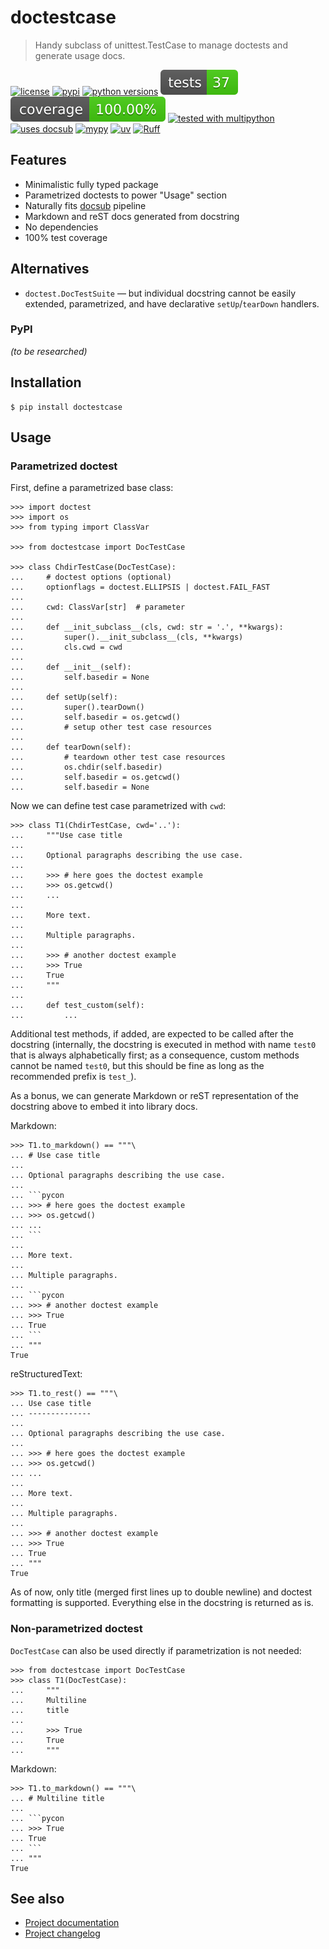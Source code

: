 # doctestcase
<!-- docsub: begin -->
<!-- docsub: include docs/desc.md -->
> Handy subclass of unittest.TestCase to manage doctests and generate usage docs.
<!-- docsub: end -->

<!-- docsub: begin -->
<!-- docsub: include docs/badges.md -->
[![license](https://img.shields.io/github/license/makukha/doctestcase.svg)](https://github.com/makukha/doctestcase/blob/main/LICENSE)
[![pypi](https://img.shields.io/pypi/v/doctestcase.svg#v0.0.0)](https://pypi.python.org/pypi/doctestcase)
[![python versions](https://img.shields.io/pypi/pyversions/doctestcase.svg)](https://pypi.org/project/doctestcase)
[![tests](https://raw.githubusercontent.com/makukha/doctestcase/v0.0.0/docs/_static/badge-tests.svg)](https://github.com/makukha/doctestcase)
[![coverage](https://raw.githubusercontent.com/makukha/doctestcase/v0.0.0/docs/_static/badge-coverage.svg)](https://github.com/makukha/doctestcase)
[![tested with multipython](https://img.shields.io/badge/tested_with-multipython-x)](https://github.com/makukha/multipython)
[![uses docsub](https://img.shields.io/endpoint?url=https://raw.githubusercontent.com/makukha/docsub/refs/heads/main/docs/badge/v1.json)](https://github.com/makukha/docsub)
[![mypy](https://img.shields.io/badge/type_checked-mypy-%231674b1)](http://mypy.readthedocs.io)
[![uv](https://img.shields.io/endpoint?url=https://raw.githubusercontent.com/astral-sh/uv/main/assets/badge/v0.json)](https://github.com/astral-sh/ruff)
[![Ruff](https://img.shields.io/endpoint?url=https://raw.githubusercontent.com/astral-sh/ruff/main/assets/badge/v2.json)](https://github.com/astral-sh/ruff)
<!-- docsub: end -->

## Features

<!-- docsub: begin -->
<!-- docsub: include docs/features.md -->
* Minimalistic fully typed package
* Parametrized doctests to power "Usage" section
* Naturally fits [docsub](https://github.com/makukha/docsub) pipeline
* Markdown and reST docs generated from docstring
* No dependencies
* 100% test coverage
<!-- docsub: end -->

## Alternatives

<!-- docsub: begin -->
<!-- docsub: include docs/alternatives.md -->
* `doctest.DocTestSuite` — but individual docstring cannot be easily extended, parametrized, and have declarative `setUp`/`tearDown` handlers.

### PyPI

_(to be researched)_

<!-- docsub: end -->


## Installation

```shell
$ pip install doctestcase
```

## Usage

<!-- docsub: begin #readme -->
<!-- docsub: include docs/usage.md -->
### Parametrized doctest

First, define a parametrized base class:

<!-- docsub: begin -->
<!-- docsub: include tests/usage/param1.txt -->
<!-- docsub: lines after 1 upto -1 -->
````pycon
>>> import doctest
>>> import os
>>> from typing import ClassVar

>>> from doctestcase import DocTestCase

>>> class ChdirTestCase(DocTestCase):
...     # doctest options (optional)
...     optionflags = doctest.ELLIPSIS | doctest.FAIL_FAST
...
...     cwd: ClassVar[str]  # parameter
...
...     def __init_subclass__(cls, cwd: str = '.', **kwargs):
...         super().__init_subclass__(cls, **kwargs)
...         cls.cwd = cwd
...
...     def __init__(self):
...         self.basedir = None
...
...     def setUp(self):
...         super().tearDown()
...         self.basedir = os.getcwd()
...         # setup other test case resources
...
...     def tearDown(self):
...         # teardown other test case resources
...         os.chdir(self.basedir)
...         self.basedir = os.getcwd()
...         self.basedir = None
````
<!-- docsub: end -->

Now we can define test case parametrized with `cwd`:

<!-- docsub: begin -->
<!-- docsub: include tests/usage/param2.txt -->
<!-- docsub: lines after 1 upto -1 -->
````pycon
>>> class T1(ChdirTestCase, cwd='..'):
...     """Use case title
...
...     Optional paragraphs describing the use case.
...
...     >>> # here goes the doctest example
...     >>> os.getcwd()
...     ...
...
...     More text.
...
...     Multiple paragraphs.
...
...     >>> # another doctest example
...     >>> True
...     True
...     """
...
...     def test_custom(self):
...         ...
````
<!-- docsub: end -->

Additional test methods, if added, are expected to be called after the docstring (internally, the docstring is executed in method with name `test0` that is always alphabetically first; as a consequence, custom methods cannot be named `test0`, but this should be fine as long as the recommended prefix is `test_`).

As a bonus, we can generate Markdown or reST representation of the docstring above to embed it into library docs.

Markdown:

<!-- docsub: begin -->
<!-- docsub: include tests/usage/param3.txt -->
<!-- docsub: lines after 1 upto -1 -->
````pycon
>>> T1.to_markdown() == """\
... # Use case title
...
... Optional paragraphs describing the use case.
...
... ```pycon
... >>> # here goes the doctest example
... >>> os.getcwd()
... ...
... ```
...
... More text.
...
... Multiple paragraphs.
...
... ```pycon
... >>> # another doctest example
... >>> True
... True
... ```
... """
True
````
<!-- docsub: end -->

reStructuredText:

<!-- docsub: begin -->
<!-- docsub: include tests/usage/param4.txt -->
<!-- docsub: lines after 1 upto -1 -->
````pycon
>>> T1.to_rest() == """\
... Use case title
... --------------
...
... Optional paragraphs describing the use case.
...
... >>> # here goes the doctest example
... >>> os.getcwd()
... ...
...
... More text.
...
... Multiple paragraphs.
...
... >>> # another doctest example
... >>> True
... True
... """
True
````
<!-- docsub: end -->

As of now, only title (merged first lines up to double newline) and doctest formatting is supported. Everything else in the docstring is returned as is.


### Non-parametrized doctest

`DocTestCase` can also be used directly if parametrization is not needed:

<!-- docsub: begin -->
<!-- docsub: include tests/usage/direct1.txt -->
<!-- docsub: lines after 1 upto -1 -->
````pycon
>>> from doctestcase import DocTestCase
>>> class T1(DocTestCase):
...     """
...     Multiline
...     title
...
...     >>> True
...     True
...     """
````
<!-- docsub: end -->

Markdown:

<!-- docsub: begin -->
<!-- docsub: include tests/usage/direct2.txt -->
<!-- docsub: lines after 1 upto -1 -->
````pycon
>>> T1.to_markdown() == """\
... # Multiline title
...
... ```pycon
... >>> True
... True
... ```
... """
True
````
<!-- docsub: end -->
<!-- docsub: end #readme -->

## See also

* [Project documentation](https://doctestcase.readthedocs.io/en/latest)
* [Project changelog](https://github.com/makukha/doctestcase/tree/main/CHANGELOG.md)
